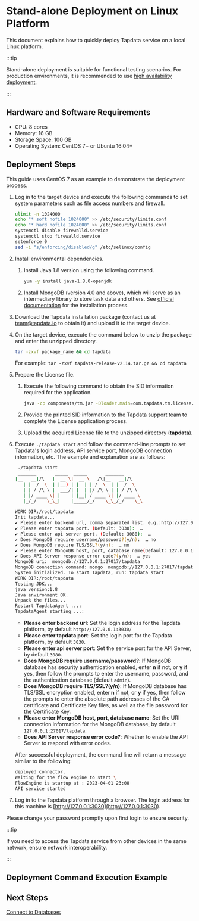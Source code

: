 # Stand-alone Deployment on Linux Platform

This document explains how to quickly deploy Tapdata service on a local Linux platform.

:::tip

Stand-alone deployment is suitable for functional testing scenarios. For production environments, it is recommended to use [high availability deployment](../../production-admin/install-tapdata-ha.md).

:::

## Hardware and Software Requirements

* CPU: 8 cores
* Memory: 16 GB
* Storage Space: 100 GB
* Operating System: CentOS 7+ or Ubuntu 16.04+

## Deployment Steps

This guide uses CentOS 7 as an example to demonstrate the deployment process.

1. Log in to the target device and execute the following commands to set system parameters such as file access numbers and firewall.

   ```bash
   ulimit -n 1024000
   echo "* soft nofile 1024000" >> /etc/security/limits.conf
   echo "* hard nofile 1024000" >> /etc/security/limits.conf
   systemctl disable firewalld.service
   systemctl stop firewalld.service
   setenforce 0
   sed -i "s/enforcing/disabled/g" /etc/selinux/config
   ```

2. Install environmental dependencies.

    1. Install Java 1.8 version using the following command.

       ```bash
       yum -y install java-1.8.0-openjdk
       ```

    2. Install MongoDB (version 4.0 and above), which will serve as an intermediary library to store task data and others. See [official documentation](https://www.mongodb.com/docs/v4.4/administration/install-on-linux/) for the installation process.

3. Download the Tapdata installation package (contact us at [team@tapdata.io](mailto:team@tapdata.io) to obtain it) and upload it to the target device.

4. On the target device, execute the command below to unzip the package and enter the unzipped directory.

   ```bash
   tar -zxvf package_name && cd tapdata
   ```

   For example: `tar -zxvf tapdata-release-v2.14.tar.gz && cd tapdata`

5. Prepare the License file.

    1. Execute the following command to obtain the SID information required for the application.

       ```bash
       java -cp components/tm.jar -Dloader.main=com.tapdata.tm.license.util.SidGenerator org.springframework.boot.loader.PropertiesLauncher
       ```

    2. Provide the printed SID information to the Tapdata support team to complete the License application process.

    3. Upload the acquired License file to the unzipped directory (**tapdata**).

6. Execute `./tapdata start` and follow the command-line prompts to set Tapdata's login address, API service port, MongoDB connection information, etc. The example and explanation are as follows:

   ```bash
    ./tapdata start
    _______       _____  _____       _______
   |__   __|/\   |  __ \|  __ \   /\|__   __|/\    
      | |  /  \  | |__) | |  | | /  \  | |  /  \   
      | | / /\ \ |  ___/| |  | |/ /\ \ | | / /\ \  
      | |/ ____ \| |    | |__| / ____ \| |/ ____ \ 
      |_/_/    \_\_|    |_____/_/    \_\_/_/    \_\ 
   
   WORK DIR:/root/tapdata
   Init tapdata...
   ✔ Please enter backend url, comma separated list. e.g.:http://127.0.0.1:3030/ (Default: http://127.0.0.1:3030/):  …
   ✔ Please enter tapdata port. (Default: 3030):  …
   ✔ Please enter api server port. (Default: 3080):  …
   ✔ Does MongoDB require username/password?(y/n):  … no
   ✔ Does MongoDB require TLS/SSL?(y/n):  … no
   ✔ Please enter MongoDB host, port, database name(Default: 127.0.0.1:27017/tapdata):  …
   ✔ Does API Server response error code?(y/n):  … yes
   MongoDB uri:  mongodb://127.0.0.1:27017/tapdata
   MongoDB connection command: mongo  mongodb://127.0.0.1:27017/tapdata
   System initialized. To start Tapdata, run: tapdata start
   WORK DIR:/root/tapdata
   Testing JDK...
   java version:1.8
   Java environment OK.
   Unpack the files...
   Restart TapdataAgent ...:
   TapdataAgent starting ...:
   ```

    * **Please enter backend url**: Set the login address for the Tapdata platform, by default `http://127.0.0.1:3030/`
    * **Please enter tapdata port**: Set the login port for the Tapdata platform, by default `3030`.
    * **Please enter api server port**: Set the service port for the API Server, by default `3080`.
    * **Does MongoDB require username/password?**: If MongoDB database has security authentication enabled, enter **n** if not, or **y** if yes, then follow the prompts to enter the username, password, and the authentication database (default `admin`).
    * **Does MongoDB require TLS/SSL?(y/n)**: If MongoDB database has TLS/SSL encryption enabled, enter **n** if not, or **y** if yes, then follow the prompts to enter the absolute path addresses of the CA certificate and Certificate Key files, as well as the file password for the Certificate Key.
    * **Please enter MongoDB host, port, database name**: Set the URI connection information for the MongoDB database, by default `127.0.0.1:27017/tapdata`.
    * **Does API Server response error code?**: Whether to enable the API Server to respond with error codes.

   After successful deployment, the command line will return a message similar to the following:

   ```bash
   deployed connector.
   Waiting for the flow engine to start \
   FlowEngine is startup at : 2023-04-01 23:00
   API service started
   ```

7. Log in to the Tapdata platform through a browser. The login address for this machine is [http://127.0.0.1:3030](http://127.0.0.1:3030).

Please change your password promptly upon first login to ensure security.

:::tip

If you need to access the Tapdata service from other devices in the same network, ensure network interoperability.

:::



## Deployment Command Execution Example

<AsciinemaPlayer
src="/asciinema_playbook/install_tapdata.cast"
poster="npt:0:20"
rows={25}
speed={1.8}
preload={true}
terminalFontSize="15px"
fit={false}
/>



## Next Steps

[Connect to Databases](../connect-database.md)